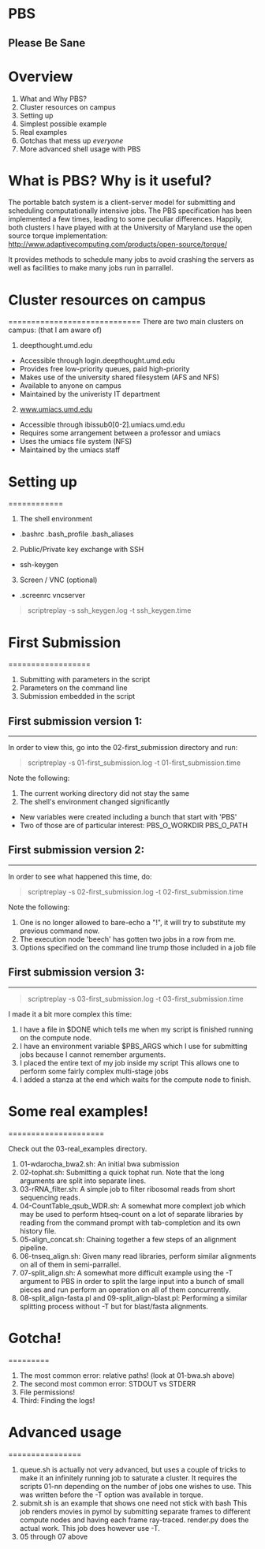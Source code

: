 PBS
===
Please Be Sane
--------------

# Overview
1.  What and Why PBS?
2.  Cluster resources on campus
3.  Setting up
4.  Simplest possible example
5.  Real examples
6.  Gotchas that mess up _everyone_
7.  More advanced shell usage with PBS

# What is PBS?  Why is it useful?
The portable batch system is a client-server model for submitting
and scheduling computationally intensive jobs.  The PBS specification
has been implemented a few times, leading to some peculiar
differences.
Happily, both clusters I have played with at the University of
Maryland use the open source torque implementation:
http://www.adaptivecomputing.com/products/open-source/torque/

It provides methods to schedule many jobs to avoid crashing the
servers as well as facilities to make many jobs run in parrallel.



# Cluster resources on campus
=============================
There are two main clusters on campus: (that I am aware of)

1.  deepthought.umd.edu
 - Accessible through login.deepthought.umd.edu
 - Provides free low-priority queues, paid high-priority
 - Makes use of the university shared filesystem (AFS and NFS)
 - Available to anyone on campus
 - Maintained by the univeristy IT department
2.  www.umiacs.umd.edu
 - Accessible through ibissub0[0-2].umiacs.umd.edu
 - Requires some arrangement between a professor and umiacs
 - Uses the umiacs file system (NFS)
 - Maintained by the umiacs staff



# Setting up
============

1.  The shell environment
 - .bashrc .bash_profile .bash_aliases
2.  Public/Private key exchange with SSH
 - ssh-keygen
3.  Screen / VNC (optional)
 - .screenrc vncserver

> scriptreplay -s ssh_keygen.log -t ssh_keygen.time


# First Submission
==================

1.  Submitting with parameters in the script
2.  Parameters on the command line
3.  Submission embedded in the script

## First submission version 1:
------------------------------

In order to view this, go into the 02-first_submission directory and run:

> scriptreplay -s 01-first_submission.log -t 01-first_submission.time

Note the following:

1.  The current working directory did not stay the same
2.  The shell's environment changed significantly
 - New variables were created including a bunch that start with 'PBS'
 - Two of those are of particular interest: PBS_O_WORKDIR PBS_O_PATH

## First submission version 2:
------------------------------

In order to see what happened this time, do:

> scriptreplay -s 02-first_submission.log -t 02-first_submission.time

Note the following:

1.  One is no longer allowed to bare-echo a "!", it will try to substitute my previous command now.
2.  The execution node 'beech' has gotten two jobs in a row from me.
3.  Options specified on the command line trump those included in a job file

## First submission version 3:
------------------------------

> scriptreplay -s 03-first_submission.log -t 03-first_submission.time

I made it a bit more complex this time:

1.  I have a file in $DONE which tells me when my script is finished
    running on the compute node.
2.  I have an environment variable $PBS_ARGS which I use for
    submitting jobs because I cannot remember arguments.
3.  I placed the entire text of my job inside my script
    This allows one to perform some fairly complex multi-stage jobs
4.  I added a stanza at the end which waits for the compute node to
    finish. 



# Some real examples!
=====================

Check out the 03-real_examples directory.

1. 01-wdarocha_bwa2.sh:  An initial bwa submission
2. 02-tophat.sh:  Submitting a quick tophat run.  Note that the long
arguments are split into separate lines.
3. 03-rRNA_filter.sh:  A simple job to filter ribosomal reads from
short sequencing reads.
4. 04-CountTable_qsub_WDR.sh:  A somewhat more complext job which may
be used to perform htseq-count on a lot of separate libraries by
reading from the command prompt with tab-completion and its own
history file.
5. 05-align_concat.sh:  Chaining together a few steps of an alignment
pipeline.
6. 06-tnseq_align.sh:  Given many read libraries, perform similar
alignments on all of them in semi-parrallel.
7. 07-split_align.sh:  A somewhat more difficult example using the -T
argument to PBS in order to split the large input into a bunch of
small pieces and run perform an operation on all of them concurrently.
8. 08-split_align-fasta.pl and 09-split_align-blast.pl:  Performing a
similar splitting process without -T but for blast/fasta alignments.

# Gotcha!
=========

1. The most common error:  relative paths!  (look at 01-bwa.sh above)
2. The second most common error:  STDOUT vs STDERR
3. File permissions!
4. Third: Finding the logs!



# Advanced usage
================

1.  queue.sh is actually not very advanced, but uses a couple of
  tricks to make it an infinitely running job to saturate a cluster.
  It requires the scripts 01-nn depending on the number of jobs one
  wishes to use.  This was written before the -T option was available
  in torque.
2.  submit.sh is an example that shows one need not stick with bash
  This job renders movies in pymol by submitting separate frames to
  different compute nodes and having each frame ray-traced.  render.py
  does the actual work.  This job does however use -T.
3.  05 through 07 above
